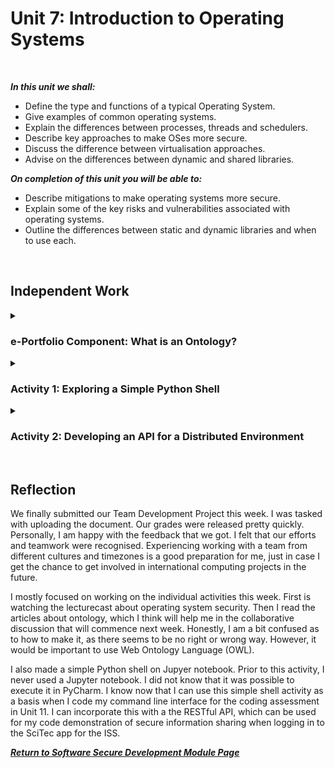 <!--layout: page
title: "SSDCS Unit 7 "
permalink: /ssdcs_unit7-->

# Unit 7: Introduction to Operating Systems
<br>

_**In this unit we shall:** <br>_

- Define the type and functions of a typical Operating System. <br>
- Give examples of common operating systems.<br>
- Explain the differences between processes, threads and schedulers.<br>
- Describe key approaches to make OSes more secure.<br>
- Discuss the difference between virtualisation approaches.<br>
- Advise on the differences between dynamic and shared libraries.<br>

_**On completion of this unit you will be able to:** <br>_
- Describe mitigations to make operating systems more secure.<br>
- Explain some of the key risks and vulnerabilities associated with operating systems.<br>
- Outline the differences between static and dynamic libraries and when to use each.<br>
<br>

## Independent Work

<details><summary><h3>e-Portfolio Component: What is an Ontology?</h3></summary><br>  
What do you understand about the ontology that has been presented for your reading this week? Could you attempt to define an ontology that would be relevant to the system that you are designing for the summative assessment?
<br>
<img src="images/ssdcs_unit7_ontology1.jpg?raw=true"/>
<img src="images/ssdcs_unit7_ontology2.jpg?raw=true"/>

</details>

<details><summary><h3>Activity 1: Exploring a Simple Python Shell</h3></summary><br>  
In this session, you will create a command shell in Python, and then run it and answer questions about it. You can use your chosen Jupyter Notebook space for your work.<br>
<br>
  
Review the blogs at Praka (2018) and Szabo (n.d.) and then create a CLI/ shell that implements the following:<br>
<br>

- When you enter the command LIST it lists the contents of the current directory<br>
<br>

- The ADD command will add the following two numbers together and provide the result<br>
<br>

- The HELP command provides a list of commands available<Br>
<br>

- The EXIT command exits the shell<br>
<br>

- Add suitable comments to your code and add the program to your e-portfolio. Be prepared to demonstrate it in the seminar session next week.<Br>

<img src="images/ssdcs_unit7_simpleshell1.png?raw=true"/>
<img src="images/ssdcs_unit7_simpleshell2.png?raw=true"/>

<!--Run the shell you have created, try a few commands and then answer the questions below. Be prepared to discuss your answers in the seminar.

What are the two main security vulnerabilities with your shell?
What is one recommendation you would make to increase the security of the shell?
Add a section to your e-portfolio that provides a (pseudo)code example of changes you would make to the shell to improve its security.
Remember to also record your results, ideas and team discussions in your e-portfolio.-->
</details>

<details><summary><h3>Activity 2: Developing an API for a Distributed Environment</h3></summary><br>  
In this session, you will create a RESTful API which can be used to create and delete user records. Responses to the questions should be recorded in your e-portfolio.<br>

Using the Jupyter Notebook workspace, create a file named api.py and copy the following code into it (a copy is provided for upload to Codio/GitHub): You can install Jupyter Notebook on your local machine following these instructions or via the University of Essex Software Hub.<Br>

#source of code: Codeburst
<br>

<img src="images/ssdcs_unit7_apiq1.png?raw=true"/><br>
<img src="images/ssdcs_unit7_api1.png?raw=true"/><br>

<img src="images/ssdcs_unit7_apiq23.png?raw=true"/><br>
<img src="images/ssdcs_unit7_api2.png?raw=true"/>
</details>

<!--## Collaboration
<details><summary><h3>Portfolio Component: 'Exploring the Cyclomatic Complexity’s Relevance Today' Teamwork Discussion</h3></summary>

<img src="images/ssdcs_unit5_discussion1.png?raw=true"/>
</details>

<details><summary><h3>Team Bulwark Meeting 4 Minutes</h3></summary>
<br>
<img src="images/ssdcs_unit5_minutes.png?raw=true"/>
</details>-->
<Br>

## Reflection

We finally submitted our Team Development Project this week. I was tasked with uploading the document. Our grades were released pretty quickly. Personally, I am happy with the feedback that we got. I felt that our efforts and teamwork were recognised. Experiencing working with a team from different cultures and timezones is a good preparation for me, just in case I get the chance to get involved in international computing projects in the future. 

I mostly focused on working on the individual activities this week. First is watching the lecturecast about operating system security. Then I read the articles about ontology, which I think will help me in the collaborative discussion that will commence next week. Honestly, I am a bit confused as to how to make it, as there seems to be no right or wrong way. However, it would be important to use Web Ontology Language (OWL). 

I also made a simple Python shell on Jupyer notebook. Prior to this activity, I never used a Jupyter notebook. I did not know that it was possible to execute it in PyCharm. I know now that I can use this simple shell activity as a basis when I code my command line interface for the coding assessment in Unit 11. I can incorporate this with a the RESTful API, which can be used for my code demonstration of secure information sharing when logging in to the SciTec app for the ISS. 


**_[Return to Software Secure Development Module Page](https://patzsantos.github.io/e-portfolio-uoeo/ssdcs_landing)_**
